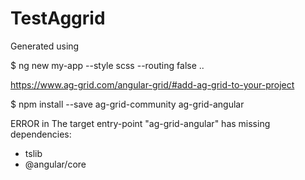 # TestAggrid

Generated using

$ ng new my-app --style scss --routing false
..

https://www.ag-grid.com/angular-grid/#add-ag-grid-to-your-project

$ npm install --save ag-grid-community ag-grid-angular


ERROR in The target entry-point "ag-grid-angular" has missing dependencies:
 - tslib
 - @angular/core
 